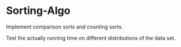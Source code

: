 # Sorting-Algo
Implement comparison sorts and counting sorts. 

Test the actually running time on different distributions of the data set.
